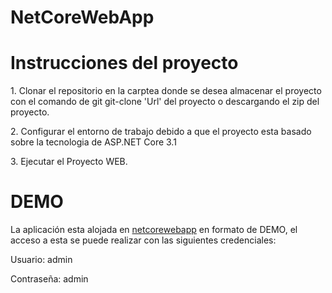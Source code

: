 # NetCoreWebApp

<h1>Instrucciones del proyecto</h1> 
<p>1. Clonar el repositorio en la carptea donde se desea almacenar el proyecto con el comando de git  git-clone 'Url' del proyecto o descargando el zip del proyecto.</p>
<p>2. Configurar el entorno de trabajo debido a que el proyecto esta basado sobre la tecnologia de ASP.NET Core 3.1</p>
<p>3. Ejecutar el Proyecto WEB.</p>

<h1>DEMO</h1>
<p>La aplicación esta alojada en <a href="http://www.netcorewebapp.somee.com/">netcorewebapp</a> en formato de DEMO, el acceso a esta se puede realizar con las siguientes credenciales:</p>
<p>Usuario: admin</p>
<p>Contraseña: admin</p>
